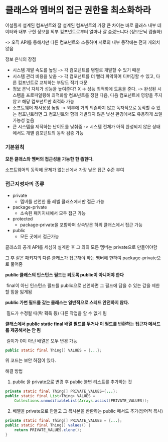 # 클래스와 멤버의 접근 권한을 최소화하라

어설플게 설계된 컴포넌트와 잘 설계된 컴포넌트의 가장 큰 차이는 바로 클래스 내부 데이터와 내부 구현 정보를 외부 컴포넌트로부터 얼마나 잘 숨겼느냐다 (정보은닉 캡슐화)

-> 오직 API를 통해서만 다른 컴포넌트와 소통하며 서로의 내부 동작에는 전혀 개의치 않음

정보 은닉의 장점

- 시스템 개발 속도를 높임 -> 각 컴포넌트를 병렬로 개발할 수 있기 때문
- 시스템 관리 비용을 낮춤 -> 각 컴포넌트를 더 빨리 파악하여 디버깅할 수 있고, 다른 컴포넌트로 교체하는 부담도 적기 때문
- 정보 은닉 자체가 성능을 높여준다? X -> 성능 최적화에 도움을 준다. -> 완성된 시스템을 프로파일링해 최적화할 컴포넌트를 정한 다음, 다음 컴포넌트에 영향을 주지 않고 해당 컴포넌트만 최적화 가능
- 소프트웨어 재사용성 높임 -> 외부에 거의 의존하지 않고 독자적으로 동작할 수 있는 컴포넌트라면 그 컴포넌트와 함께 개발되지 않은 낯선 환경에서도 유용하게 쓰일 가능성 높음
- 큰 시스템을 제작하는 난이도를 낮춰줌 -> 시스템 전체가 아직 완성되지 않은 상태에서도 개별 컴포넌트의 동작 검증 가능

### 기본원칙

**모든 클래스와 멤버의 접근성을 가능한 한 좁힌다.**

소프트웨어의 동작에 문제가 없는선에서 가장 낮은 접근 수준 부여

### 접근지정자의 종류

- private
  - 멤버를 선언한 톱 레벨 클래스에서만 접근 가능
- package-private
  - 소속된 패키지내에서 모두 접근 가능
- protected
  - package-private을 포함하며 상속받은 하위 클래스에서 접근 가능
- public
  - 모든 곳에서 접근가능



클래스의 공개 API를 세심히 설계한 후 그 외의 모든 멤버는 private으로 만들어야함

그 후 같은 패키지의 다른 클래스가 접근해야 하는 멤버에 한하여 package-private으로 풀어줌

**public 클래스의 인스턴스 필드는 되도록 public이 아니어야 한다**

​	final이 아닌 인스턴스 필드를 public으로 선언하면 그 필드에 담을 수 있는 값을 제한할 힘을 잃게됨

**public 가변 필드를 갖는 클래스는 일반적으로 스레드 안전하지 않다.**

​	필드가 수정될 때(락 획득 등) 다른 작업을 할 수 없게 됨

**클래스에서 public static final 배열 필드를 두거나 이 필드를 반환하는 접근자 메서드를 제공해서는 안 됨**

​	길이가 0이 아닌 배열은 모두 변경 가능

```java
public static final Thing[] VALUES = {...};
```

위 코드는 보안 허점이 있다.

해결 방법

1. public 을 private으로 변경 후 public 불변 리스트를 추가하는 것

```java
private static final Thing[] PRIVATE_VALUES={...};
public static final List<Thing> VALUES = 
    Collections.unmodifiableList(Arrays.asList(PRIVATE_VALUES));
```

2. 배열을 private으로 만들고 그 복사본을 반환하는 public 메서드 추가(방어적 복사)

```java
private static final Thing[] PRIVATE_VALUES = {...};
public static final Thing[] values() {
    return PRIVATE_VALUES.clone();
}
```

